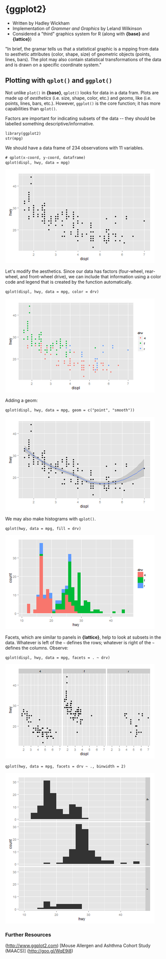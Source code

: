 {ggplot2}
=========
* Written by Hadley Wickham
* Implementation of *Grammer and Graphics* by Leland Wilkinson
* Considered a "third" graphics system for R
  (along with **{base}** and **{lattice}**)
  
"In brief, the gramar tells us that a statistical graphic is a mpping 
from data to aesthetic attributes (color, shape, size) of geometric 
objects (points, lines, bars). The plot may also contain statistical transformations 
of the data and is drawn on a specific coordinate system."

Plotting with `qplot()` and `ggplot()`
--------------------------------------
Not unlike `plot()` in **{base}**, `qplot()` looks for data in a data fram.
Plots are made up of *aesthetics* (i.e. size, shape, color, etc.) and *geoms*, like 
(i.e. points, lines, bars, etc.). However, `ggplot()` is the core function; it has 
more capabilities than `qplot()`.

Factors are important for indicating subsets of the data -- they should be labelled
something descriptive/informative.

    library(ggplot2)
    str(mpg)
    
We should have a data frame of 234 observations with 11 variables.

    # qplot(x-coord, y-coord, dataframe)
    qplot(displ, hwy, data = mpg)

<img src = "https://github.com/mcvmorales/datascience/blob/master/04exploratorydataanalysis/figures/ggplot1.png">

Let's modify the aesthetics. Since our data has factors (four-wheel, rear-wheel, and front-wheel drive),
we can include that information using a color code and legend that is created by the function automatically.

    qplot(displ, hwy, data = mpg, color = drv)

<img src = "https://github.com/mcvmorales/datascience/blob/master/04exploratorydataanalysis/figures/ggplot2.png">

Adding a geom:
    
    qplot(displ, hwy, data = mpg, geom = c("point", "smooth"))
    
<img src = "https://github.com/mcvmorales/datascience/blob/master/04exploratorydataanalysis/figures/ggplot3.png">

We may also make histograms with `qplot()`.

    qplot(hwy, data = mpg, fill = drv)

<img src = "https://github.com/mcvmorales/datascience/blob/master/04exploratorydataanalysis/figures/ggplot4.png">

Facets, which are similar to panels in **{lattice}**, help to look at subsets in the data.
Whatever is left of the `~` defines the rows; whatever is right of the `~` defines the columns.
Observe:

    qplot(displ, hwy, data = mpg, facets = . ~ drv)
    
<img src = "https://github.com/mcvmorales/datascience/blob/master/04exploratorydataanalysis/figures/ggplot5.png">

    qplot(hwy, data = mpg, facets = drv ~ ., binwidth = 2)

<img src = "https://github.com/mcvmorales/datascience/blob/master/04exploratorydataanalysis/figures/ggplot6.png">

### Further Resources
(http://www.ggplot2.com)
[Mouse Allergen and Ashthma Cohort Study (MAACS)] (http://goo.gl/WqE9j8)

